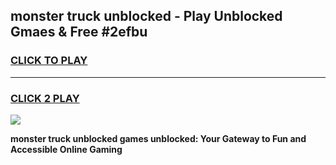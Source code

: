 
## monster truck unblocked - Play Unblocked Gmaes & Free #2efbu
<h3>
<a href="https://news.freeplayer.one?title=monster_truck_unblocked&ref=24F">CLICK TO PLAY</a></h3>
<hr>

<h3>
<a href="https://news.freeplayer.one?title=monster_truck_unblocked&ref=24F">CLICK 2 PLAY</a>
  
</h3>

<a href="https://news.freeplayer.one?title=monster_truck_unblocked&ref=24F/"><img src="https://clearcache.store/games.png"></a>


**monster truck unblocked games unblocked: Your Gateway to Fun and Accessible Online Gaming**
